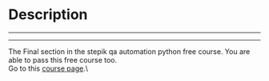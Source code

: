 Description
===
___
___
The Final section in the stepik qa automation python free course.
You are able to pass this free course too. \
Go to this [course page](https://stepik.org/575).\
